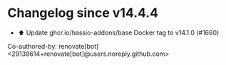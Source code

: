 # Changelog since v14.4.4
- ⬆️ Update ghcr.io/hassio-addons/base Docker tag to v14.1.0 (#1660)

Co-authored-by: renovate[bot] <29139614+renovate[bot]@users.noreply.github.com> 
